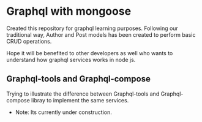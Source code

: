 # Graphql with mongoose

Created this repository for graphql learning purposes. Following our traditional way, Author and Post models has been created to perform basic CRUD operations.

Hope it will be benefited to other developers as well who wants to understand how graphql services works in node js.

## Graphql-tools and Graphql-compose

Trying to illustrate the difference between Graphql-tools and Graphql-compose libray to implement the same services. 

* Note: Its currently under construction.
